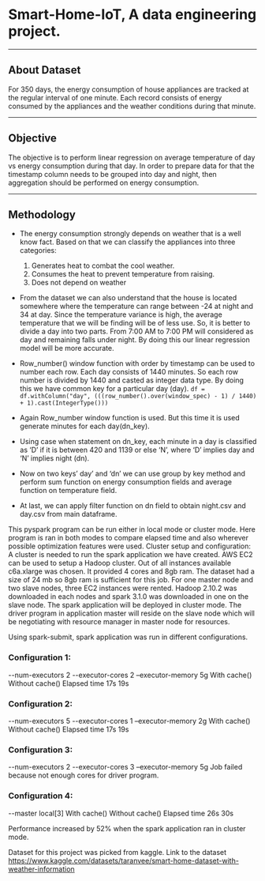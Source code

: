 # Smart-Home-IoT, A data engineering project.
***
## About Dataset
For 350 days, the energy consumption of house appliances are tracked at the regular interval of one minute. Each record consists of energy consumed by the appliances and the weather conditions during that minute. 
***
## Objective
The objective is to perform linear regression on average temperature of day vs energy consumption during that day. In order to prepare data for that the timestamp column needs to be grouped into day and night, then aggregation should be performed on energy consumption.
***
## Methodology
* The energy consumption strongly depends on weather that is a well know fact. Based on that we can classify the appliances into three categories:
  1. Generates heat to combat the cool weather.
  2. Consumes the heat to prevent temperature from raising.
  3. Does not depend on weather

* From the dataset we can also understand that the house is located somewhere where the temperature can range between -24 at night and 34 at day. Since the temperature variance is high, the average temperature that we will be finding will be of less use. So, it is better to divide a day into two parts. From 7:00 AM to 7:00 PM will considered as day and remaining falls under night. By doing this our linear regression model will be more accurate. 
* Row_number() window function with order by timestamp can be used to number each row. Each day consists of 1440 minutes. So each row number is divided by 1440 and casted as integer data type. By doing this we have common key for a particular day (day). 
 	`df = df.withColumn("day", (((row_number().over(window_spec) - 1) / 1440) + 1).cast(IntegerType()))`
* Again Row_number window function is used. But this time it is used generate minutes for each day(dn_key).

* Using case when statement on dn_key, each minute in a day is classified as ‘D’ if it is between 420 and 1139 or else ‘N’, where ‘D’ implies day and ‘N’ implies night (dn).

* Now on two keys’ day’ and ‘dn’ we can use group by key method and perform sum function on energy consumption fields and average function on temperature field.

* At last, we can apply filter function on dn field to obtain night.csv and day.csv from main dataframe.

This pyspark program can be run either in local mode or cluster mode. Here program is ran in both modes to compare elapsed time and also wherever possible optimization features were used. 
Cluster setup and configuration:
A cluster is needed to run the spark application we have created. AWS EC2 can be used to setup a Hadoop cluster. Out of all instances available c6a.xlarge was chosen. It provided 4 cores and 8gb ram. The dataset had a size of 24 mb so  8gb ram is sufficient for this job. 
For one master node and two slave nodes, three EC2 instances were rented. Hadoop 2.10.2 was downloaded in each nodes and spark 3.1.0 was downloaded in one on the slave node. The spark application will be deployed in cluster mode. The driver program in application master will reside on the slave node which will be negotiating with  resource manager in master node for resources. 

Using spark-submit, spark application was run in different configurations.
### Configuration 1:
--num-executors 2   --executor-cores 2   –executor-memory 5g
	      With cache()	  Without cache()
Elapsed time	 17s	                19s


### Configuration 2:
--num-executors 5   --executor-cores 1   –executor-memory 2g
	With cache()	Without cache()
Elapsed time	17s	19s


### Configuration 3:
--num-executors 2   --executor-cores 3   –executor-memory 5g
Job failed because not enough cores for driver program.

### Configuration 4:
 --master local[3]
	With cache()	Without cache()
Elapsed time	26s	30s
 
Performance increased by 52% when the spark application ran in cluster mode.





Dataset for this project was picked from kaggle. Link to the dataset
https://www.kaggle.com/datasets/taranvee/smart-home-dataset-with-weather-information


 
 

